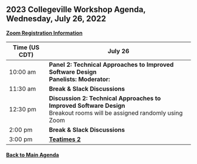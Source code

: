 
## 2023 Collegeville Workshop Agenda, Wednesday, July 26, 2022

[**Zoom Registration Information**]()

| **Time (US CDT)**| **July 26** |
|---|---|
| 10:00 am | **Panel 2: Technical Approaches to Improved Software Design** <br> **Panelists:** **Moderator:** |
| 11:30 am | **Break & Slack Discussions** |
| 12:30 pm | **Discussion 2: Technical Approaches to Improved Software Design** <br> Breakout rooms will be assigned randomly using Zoom |
| 2:00 pm | **Break & Slack Discussions** |
| 3:00 pm | [**Teatimes 2**](WorkshopResources/TeatimeThemes/TeatimeThemeList.md) |

#### [Back to Main Agenda](Agenda.md)
